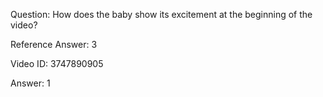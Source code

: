Question: How does the baby show its excitement at the beginning of the video?

Reference Answer: 3

Video ID: 3747890905

Answer: 1


